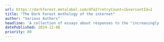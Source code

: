 ```yaml
---
url: https://darkforest.metalabel.com/dfa2?retryCount=1&variantId=1
title: "The Dark Forest Anthology of the internet"
author: "Various Authors"
headline: 'A collection of essays about responses to the "increasingly adversarial" world of the internet. The book is particularly notable for the applying the "Dark Forest" metaphor (in which a vibrant social world is hidden from view to protect it from external dangers) to emerging communities on the internet.'
datePublished: 2024-12-08
priority: 80
---
```


